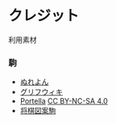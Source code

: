 # クレジット

利用素材

### 駒

* [ぬれよん](https://nureyon.com/) 
* [グリフウィキ](https://glyphwiki.org/)
* [Portella](https://www.google.co.jp/search?q=Portella+lishogi) [CC BY-NC-SA 4.0](https://creativecommons.org/licenses/by-nc-sa/4.0/)
* [将棋図案駒](https://twitter.com/Shogi_Zuan)
